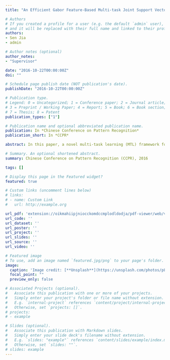 ```yaml
---
title: "An Efficient Gabor Feature-Based Multi-task Joint Support Vector Machines Framework for Hyperspectral Image Classification"

# Authors
# If you created a profile for a user (e.g. the default `admin` user), write the username (folder name) here 
# and it will be replaced with their full name and linked to their profile.
authors:
- Sen Jia
- admin

# Author notes (optional)
author_notes:
- "Supervisor"

date: "2016-10-22T00:00:00Z"
doi: ""

# Schedule page publish date (NOT publication's date).
publishDate: "2016-10-22T00:00:00Z"

# Publication type.
# Legend: 0 = Uncategorized; 1 = Conference paper; 2 = Journal article;
# 3 = Preprint / Working Paper; 4 = Report; 5 = Book; 6 = Book section;
# 7 = Thesis; 8 = Patent
publication_types: ["1"]

# Publication name and optional abbreviated publication name.
publication: In *Chinese Conference on Pattern Recognition*
publication_short: In *CCPR*

abstract: In this paper, a novel multi-task learning (MTL) framework for a series of Gabor features via joint probabilistic outputs of support vector machines (SVM), abbreviated as GF-MTJSVM, has been proposed for Hyperspectral image (HSI) classification. Specifically, we firstly use a series of Gabor wavelet filters with different scales and frequencies to extract spectral-spatial-combined features from the HSI data. Then, we apply these Gabor features into the multi-task learning framework via joint probabilistic outputs of SVM. Experimental results on two widely used real HSI data indicate that the proposed GF-MTJSVM approach outperforms several well-known classification methods.

# Summary. An optional shortened abstract.
summary: Chinese Conference on Pattern Recognition (CCPR), 2016

tags: []

# Display this page in the Featured widget?
featured: true

# Custom links (uncomment lines below)
# links:
# - name: Custom Link
#   url: http://example.org

url_pdf: 'extension://oikmahiipjniocckomdccmplodldodja/pdf-viewer/web/viewer.html?file=https%3A%2F%2Flink.springer.com%2Fcontent%2Fpdf%2F10.1007%252F978-981-10-3005-5_2.pdf'
url_code: ''
url_dataset: ''
url_poster: ''
url_project: ''
url_slides: ''
url_source: ''
url_video: ''

# Featured image
# To use, add an image named `featured.jpg/png` to your page's folder. 
image:
  caption: 'Image credit: [**Unsplash**](https://unsplash.com/photos/pLCdAaMFLTE)'
  focal_point: ""
  preview_only: false

# Associated Projects (optional).
#   Associate this publication with one or more of your projects.
#   Simply enter your project's folder or file name without extension.
#   E.g. `internal-project` references `content/project/internal-project/index.md`.
#   Otherwise, set `projects: []`.
# projects:
# - example

# Slides (optional).
#   Associate this publication with Markdown slides.
#   Simply enter your slide deck's filename without extension.
#   E.g. `slides: "example"` references `content/slides/example/index.md`.
#   Otherwise, set `slides: ""`.
# slides: example
---
```


